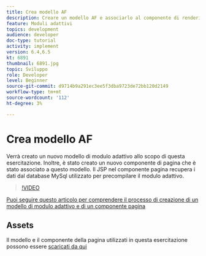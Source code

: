 ```yaml
---
title: Crea modello AF
description: Creare un modello AF e associarlo al componente di rendering della pagina
feature: Moduli adattivi
topics: development
audience: developer
doc-type: tutorial
activity: implement
version: 6.4,6.5
kt: 6891
thumbnail: 6891.jpg
topic: Sviluppo
role: Developer
level: Beginner
source-git-commit: d9714b9a291ec3ee5f3dba9723de72bb120d2149
workflow-type: tm+mt
source-wordcount: '112'
ht-degree: 3%

---
```



# Crea modello AF

Verrà creato un nuovo modello di modulo adattivo allo scopo di questa esercitazione. Inoltre, è stato creato un nuovo componente di pagina che è stato associato a questo modello. Il JSP nel componente pagina recupera i dati dal database MySql utilizzato per precompilare il modulo adattivo.


>[!VIDEO](https://video.tv.adobe.com/v/27828?quality=9&learn=on)

[Puoi seguire questo articolo per comprendere il processo di creazione di un modello di modulo adattivo e di un componente pagina](https://experienceleague.adobe.com/docs/experience-manager-learn/forms/storing-and-retrieving-form-data/part5.html?lang=en#storing-and-retrieving-form-data)


## Assets

Il modello e il componente della pagina utilizzati in questa esercitazione possono essere [scaricati da qui](assets/sign-multiple-forms-template.zip)





